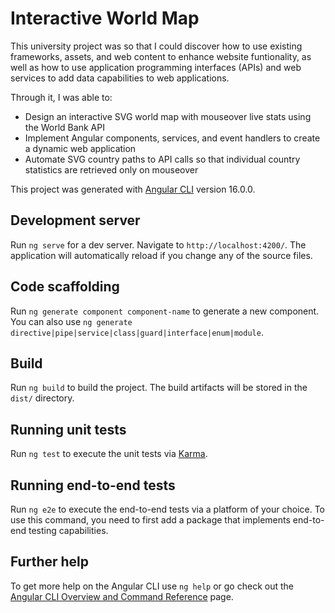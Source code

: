 # Interactive World Map

This university project was so that I could discover how to use existing frameworks, assets, and web content to enhance website funtionality, as well as how to use application programming interfaces (APIs) and web services to add data capabilities to web applications.

Through it, I was able to:

* Design an interactive SVG world map with mouseover live stats using the World Bank API
* Implement Angular components, services, and event handlers to create a dynamic web application
* Automate SVG country paths to API calls so that individual country statistics are retrieved only on mouseover

This project was generated with [Angular CLI](https://github.com/angular/angular-cli) version 16.0.0.

## Development server

Run `ng serve` for a dev server. Navigate to `http://localhost:4200/`. The application will automatically reload if you change any of the source files.

## Code scaffolding

Run `ng generate component component-name` to generate a new component. You can also use `ng generate directive|pipe|service|class|guard|interface|enum|module`.

## Build

Run `ng build` to build the project. The build artifacts will be stored in the `dist/` directory.

## Running unit tests

Run `ng test` to execute the unit tests via [Karma](https://karma-runner.github.io).

## Running end-to-end tests

Run `ng e2e` to execute the end-to-end tests via a platform of your choice. To use this command, you need to first add a package that implements end-to-end testing capabilities.

## Further help

To get more help on the Angular CLI use `ng help` or go check out the [Angular CLI Overview and Command Reference](https://angular.io/cli) page.
